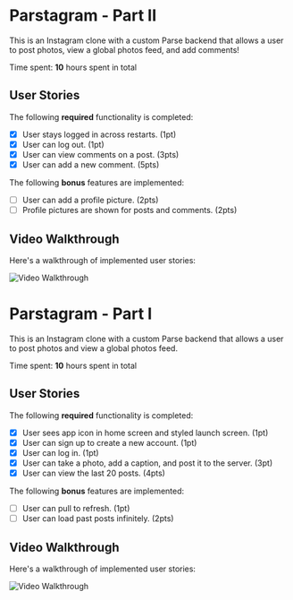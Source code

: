# Parstagram - Part II

This is an Instagram clone with a custom Parse backend that allows a user to post photos, view a global photos feed, and add comments!

Time spent: **10** hours spent in total

## User Stories

The following **required** functionality is completed:

- [x] User stays logged in across restarts. (1pt)
- [x] User can log out. (1pt)
- [x] User can view comments on a post. (3pts)
- [x] User can add a new comment. (5pts)

The following **bonus** features are implemented:

- [ ] User can add a profile picture. (2pts)
- [ ] Profile pictures are shown for posts and comments. (2pts)

## Video Walkthrough

Here's a walkthrough of implemented user stories:

<img src='https://github.com/Emekaony/ParseGram/blob/main/parsegramTwo.gif' title='Video Walkthrough' width='' alt='Video Walkthrough' />

# Parstagram - Part I

This is an Instagram clone with a custom Parse backend that allows a user to post photos and view a global photos feed.

Time spent: **10** hours spent in total

## User Stories

The following **required** functionality is completed:

- [x] User sees app icon in home screen and styled launch screen. (1pt)
- [x] User can sign up to create a new account. (1pt)
- [x] User can log in. (1pt)
- [x] User can take a photo, add a caption, and post it to the server. (3pt)
- [x] User can view the last 20 posts. (4pts)

The following **bonus** features are implemented:

- [ ] User can pull to refresh. (1pt)
- [ ] User can load past posts infinitely. (2pts)

## Video Walkthrough

Here's a walkthrough of implemented user stories:

<img src='https://github.com/Emekaony/ParseGram/blob/main/parseGram.gif' title='Video Walkthrough' width='' alt='Video Walkthrough' />


